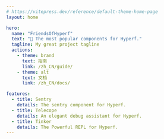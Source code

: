 ```yaml
---
# https://vitepress.dev/reference/default-theme-home-page
layout: home

hero:
  name: "FriendsOfHyperf"
  text: "🚀 The most popular components for Hyperf."
  tagline: My great project tagline
  actions:
    - theme: brand
      text: 指南
      link: /zh_CN/guide/
    - theme: alt
      text: 文档
      link: /zh_CN/docs/

features:
  - title: Sentry
    details: The sentry component for Hyperf.
  - title: Telecope
    details: An elegant debug assistant for Hyperf.
  - title: Tinker
    details: The Powerful REPL for Hyperf.
---
```


